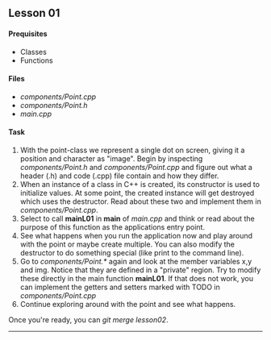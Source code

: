 ## Lesson 01

#### Prequisites
- Classes
- Functions

#### Files
- _components/Point.cpp_
- _components/Point.h_
- _main.cpp_

#### Task
1) With the point-class we represent a single dot on screen, giving it a position and character as "image". Begin by inspecting _components/Point.h_ and _components/Point.cpp_ and figure out what a header (.h) and code (.cpp) file contain and how they differ.
2) When an instance of a class in C++ is created, its constructor is used to initialize values. At some point, the created instance will get destroyed which uses the destructor. Read about these two and implement them in _components/Point.cpp_.
3) Select to call __mainL01__ in __main__ of _main.cpp_ and think or read about the purpose of this function as the applications entry point.
4) See what happens when you run the application now and play around with the point or maybe create multiple. You can also modify the destructor to do something special (like print to the command line).
5) Go to _components/Point.*_ again and look at the member variables x,y and img. Notice that they are defined in a "private" region. Try to modify these directly in the main function __mainL01__. If that does not work, you can implement the getters and setters marked with TODO in _components/Point.cpp_
6) Continue exploring around with the point and see what happens.

Once you're ready, you can _git merge lesson02_.

---